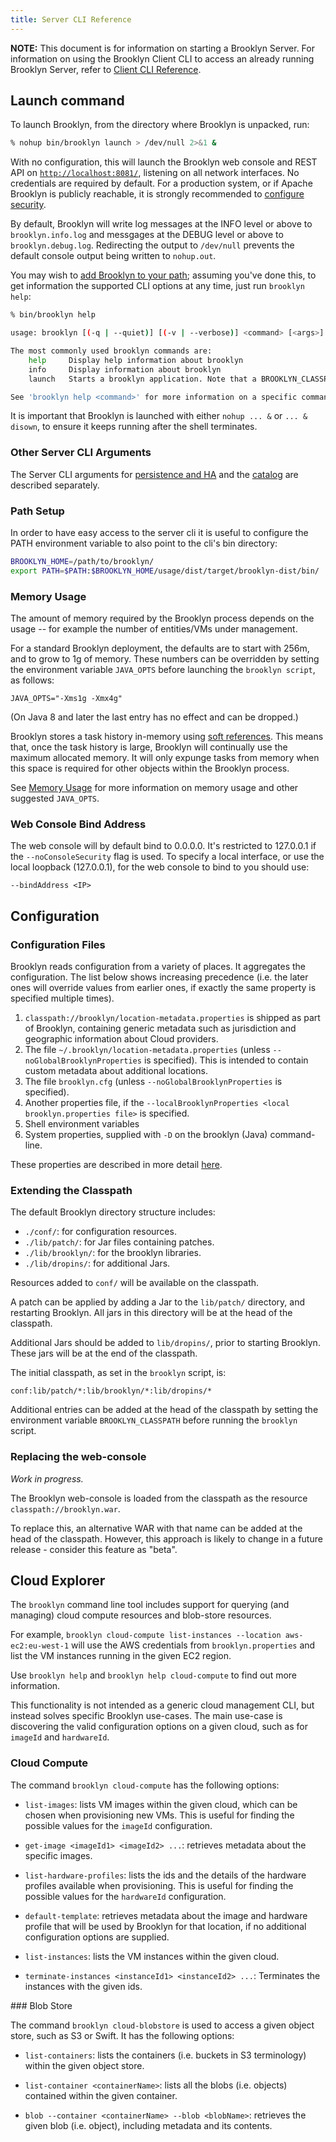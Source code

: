 ```yaml
---
title: Server CLI Reference
---
```


**NOTE:** This document is for information on starting a Brooklyn Server.  For information on using the Brooklyn Client CLI to access an 
already running Brooklyn Server, refer to [Client CLI Reference]({{book.path.docs}}/ops/cli/index.md).

## Launch command

To launch Brooklyn, from the directory where Brooklyn is unpacked, run:

```bash
% nohup bin/brooklyn launch > /dev/null 2>&1 &
```

With no configuration, this will launch the Brooklyn web console and REST API on [`http://localhost:8081/`](http://localhost:8081/),
listening on all network interfaces. No credentials are required by default. For a production 
system, or if Apache Brooklyn is publicly reachable, it is strongly recommended to 
[configure security]({{book.path.docs}}/ops/configuration/brooklyn_cfg.md).

By default, Brooklyn will write log messages at the INFO level or above to `brooklyn.info.log` and messgages at the
DEBUG level or above to `brooklyn.debug.log`. Redirecting the output to `/dev/null` prevents the default console output
being written to `nohup.out`.

You may wish to [add Brooklyn to your path](#path-setup);
assuming you've done this, to get information the supported CLI options 
at any time, just run `brooklyn help`:

```bash
% bin/brooklyn help

usage: brooklyn [(-q | --quiet)] [(-v | --verbose)] <command> [<args>]

The most commonly used brooklyn commands are:
    help     Display help information about brooklyn
    info     Display information about brooklyn
    launch   Starts a brooklyn application. Note that a BROOKLYN_CLASSPATH environment variable needs to be set up beforehand to point to the user application classpath.

See 'brooklyn help <command>' for more information on a specific command.
```

It is important that Brooklyn is launched with either `nohup ... &` or `... & disown`, to ensure 
it keeps running after the shell terminates.


### Other Server CLI Arguments

The Server CLI arguments for [persistence and HA]({{book.path.docs}}/ops/persistence/index.md) and the [catalog]({{book.path.docs}}/blueprints/catalog/index.md) are described separately.


### Path Setup

In order to have easy access to the server cli it is useful to configure the PATH environment 
variable to also point to the cli's bin directory:

```bash
BROOKLYN_HOME=/path/to/brooklyn/
export PATH=$PATH:$BROOKLYN_HOME/usage/dist/target/brooklyn-dist/bin/
```


### Memory Usage

The amount of memory required by the Brooklyn process depends on the usage 
-- for example the number of entities/VMs under management.

For a standard Brooklyn deployment, the defaults are to start with 256m, and to grow to 1g of memory.
These numbers can be overridden by setting the environment variable `JAVA_OPTS` before launching
the `brooklyn script`, as follows:

    JAVA_OPTS="-Xms1g -Xmx4g"

(On Java 8 and later the last entry has no effect and can be dropped.)

Brooklyn stores a task history in-memory using [soft references](http://docs.oracle.com/javase/7/docs/api/java/lang/ref/SoftReference.html).
This means that, once the task history is large, Brooklyn will continually use the maximum allocated 
memory. It will only expunge tasks from memory when this space is required for other objects within the
Brooklyn process.

See [Memory Usage]({{book.path.docs}}/ops/troubleshooting/memory-usage.md) for more information on memory usage and
other suggested `JAVA_OPTS`.


### Web Console Bind Address

The web console will by default bind to 0.0.0.0. It's restricted to 127.0.0.1 if the `--noConsoleSecurity` flag is used.
To specify a local interface, or use the local loopback (127.0.0.1), for the web console to bind to you should use:

    --bindAddress <IP>

## Configuration

### Configuration Files

Brooklyn reads configuration from a variety of places. It aggregates the configuration.
The list below shows increasing precedence (i.e. the later ones will override values
from earlier ones, if exactly the same property is specified multiple times).

1. `classpath://brooklyn/location-metadata.properties` is shipped as part of Brooklyn, containing 
   generic metadata such as jurisdiction and geographic information about Cloud providers.        
1. The file `~/.brooklyn/location-metadata.properties` (unless `--noGlobalBrooklynProperties` is specified).
   This is intended to contain custom metadata about additional locations.
1. The file `brooklyn.cfg` (unless `--noGlobalBrooklynProperties` is specified).
1. Another properties file, if the `--localBrooklynProperties <local brooklyn.properties file>` is specified.
1. Shell environment variables
1. System properties, supplied with ``-D`` on the brooklyn (Java) command-line.

These properties are described in more detail [here]({{book.path.docs}}/ops/configuration/brooklyn_cfg.md).


### Extending the Classpath

The default Brooklyn directory structure includes:

* `./conf/`: for configuration resources.
* `./lib/patch/`: for Jar files containing patches.
* `./lib/brooklyn/`: for the brooklyn libraries.
* `./lib/dropins/`: for additional Jars.

Resources added to `conf/` will be available on the classpath.

A patch can be applied by adding a Jar to the `lib/patch/` directory, and restarting Brooklyn.
All jars in this directory will be at the head of the classpath.

Additional Jars should be added to `lib/dropins/`, prior to starting Brooklyn. These jars will 
be at the end of the classpath.

The initial classpath, as set in the `brooklyn` script, is:

    conf:lib/patch/*:lib/brooklyn/*:lib/dropins/*

Additional entries can be added at the head of the classpath by setting the environment variable 
`BROOKLYN_CLASSPATH` before running the `brooklyn` script. 


### Replacing the web-console

*Work in progress.*

The Brooklyn web-console is loaded from the classpath as the resource `classpath://brooklyn.war`.

To replace this, an alternative WAR with that name can be added at the head of the classpath.
However, this approach is likely to change in a future release - consider this feature as "beta".


## Cloud Explorer

The `brooklyn` command line tool includes support for querying (and managing) cloud
compute resources and blob-store resources. 

For example, `brooklyn cloud-compute list-instances --location aws-ec2:eu-west-1`
will use the AWS credentials from `brooklyn.properties` and list the VM instances
running in the given EC2 region.

Use `brooklyn help` and `brooklyn help cloud-compute` to find out more information.

This functionality is not intended as a generic cloud management CLI, but instead 
solves specific Brooklyn use-cases. The main use-case is discovering the valid 
configuration options on a given cloud, such as for `imageId` and `hardwareId`.


### Cloud Compute

The command `brooklyn cloud-compute` has the following options:

* `list-images`: lists VM images within the given cloud, which can be chosen when
  provisioning new VMs.
  This is useful for finding the possible values for the `imageId` configuration.

* `get-image <imageId1> <imageId2> ...`: retrieves metadata about the specific images.

* `list-hardware-profiles`: lists the ids and the details of the hardware profiles
  available when provisioning. 
  This is useful for finding the possible values for the `hardwareId` configuration.

* `default-template`: retrieves metadata about the image and hardware profile that will
  be used by Brooklyn for that location, if no additional configuration options
  are supplied.

* `list-instances`: lists the VM instances within the given cloud.

* `terminate-instances <instanceId1> <instanceId2> ...`: Terminates the instances with
  the given ids.


### Blob Store

The command `brooklyn cloud-blobstore` is used to access a given object store, such as S3
or Swift. It has the following options:

* `list-containers`: lists the containers (i.e. buckets in S3 terminology) within the 
  given object store.

* `list-container <containerName>`: lists all the blobs (i.e. objects) contained within 
  the given container.

* `blob --container <containerName> --blob <blobName>`: retrieves the given blob
  (i.e. object), including metadata and its contents.


